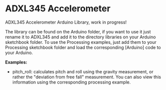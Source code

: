 ADXL345 Accelerometer
=======================

ADXL345 Accelerometer Arduino Library, work in progress!

The library can be found on the Arduino folder, if you want to use it just rename it to ADXL345 and add it to the directory libraries on your Arduino sketchbook folder.
To use the Processing examples, just add them to your Processing sketchbook folder and load the corresponding [Arduino] code to your Arduino.

**Examples:**

* pitch_roll: calculates pitch and roll using the gravity measurement, or rather the "deviation from free fall" measurement. You can also view this information using the corresponding processing example.


